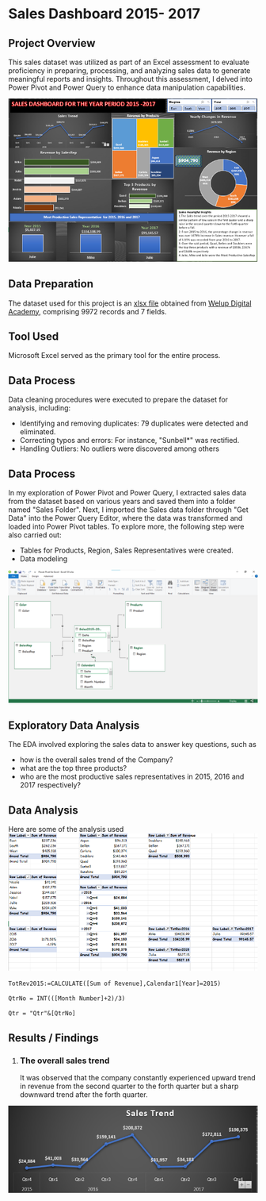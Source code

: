 # Sales Dashboard 2015- 2017 #
## Project Overview ##
This sales dataset was utilized as part of an Excel assessment to evaluate proficiency in preparing, processing, and analyzing sales data to generate meaningful reports and insights. Throughout this assessment, I delved into Power Pivot and Power Query to enhance data manipulation capabilities.

![Sales Analysis Dashboard](https://github.com/erebicraft/salesanalysis-welup/blob/main/Dashboard%202015%20to%202017.png)

## Data Preparation ##
The dataset used for this project is an [xlsx file](https://docs.google.com/spreadsheets/d/1wLW1QbwluIELVR_ZxCRacCT1IP8Hsoia/edit#gid=350007657) obtained from [Welup Digital Academy](https://welupdigital.com/), comprising 9972 records and 7 fields.

## Tool Used ##
Microsoft Excel served as the primary tool for the entire process.

## Data Process ##
Data cleaning procedures were executed to prepare the dataset for analysis, including:

- Identifying and removing duplicates: 79 duplicates were detected and eliminated.
- Correcting typos and errors: For instance, "Sunbell*" was rectified.
- Handling Outliers: No outliers were discovered
among others

## Data Process ##
In my exploration of Power Pivot and Power Query, I extracted sales data from the dataset based on various years and saved them into a folder named "Sales Folder". Next, I imported the Sales data folder through "Get Data" into the Power Query Editor, where the data was transformed and loaded into Power Pivot tables. 
To explore more, the following step were also carried out:
 
  - Tables for Products, Region, Sales Representatives were created.
  - Data modeling 
 
![Data Modeling](https://github.com/erebicraft/salesanalysis-welup/blob/main/Power%20Pivot%20Modelling%20.png)

## Exploratory Data Analysis ##
The EDA involved exploring the sales data to answer key questions, such as
- how is the overall sales trend of the Company?
- what are the top three products?
- who are the most productive sales representatives in 2015, 2016 and 2017 respectively?

## Data Analysis ##
Here are some of the analysis used 
![Pivot Tables Used for the Analysis](https://github.com/erebicraft/salesanalysis-welup/blob/main/Pivot%20Table%20Analysis%20Tables%20.png)

```excel
TotRev2015:=CALCULATE([Sum of Revenue],Calendar1[Year]=2015)
```
```excel
QtrNo = INT(([Month Number]+2)/3)
```
```excel
Qtr = "Qtr"&[QtrNo]
```
## Results / Findings ##
1. ### The overall sales trend ###
   It was observed that the company constantly experienced upward trend in revenue from the second quarter to the forth quarter but a sharp downward trend after the forth quarter.
   
 ![Sales Trend](https://github.com/erebicraft/salesanalysis-welup/blob/main/Sales%20Trend.png)  
   
   



